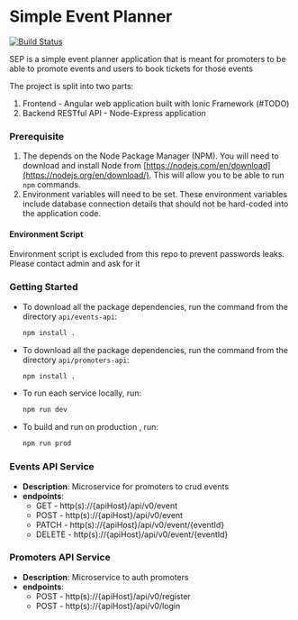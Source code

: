 # Simple Event Planner

[![Build Status](https://travis-ci.org/joemccann/dillinger.svg?branch=master)](https://travis-ci.org/joemccann/dillinger)


SEP is a simple event planner application that is meant for promoters to be able to promote events and users to book tickets for those events

The project is split into two parts:
1. Frontend - Angular web application built with Ionic Framework (#TODO)
2. Backend RESTful API - Node-Express application

### Prerequisite
1. The depends on the Node Package Manager (NPM). You will need to download and install Node from [https://nodejs.com/en/download](https://nodejs.org/en/download/). This will allow you to be able to run `npm` commands.
2. Environment variables will need to be set. These environment variables include database connection details that should not be hard-coded into the application code.

#### Environment Script
Environment script is excluded from this repo to prevent passwords leaks. Please contact admin and ask for it

### Getting Started
* To download all the package dependencies, run the command from the directory `api/events-api`:
    ```bash
    npm install .
    ```
* To download all the package dependencies, run the command from the directory `api/promoters-api`:
    ```bash
    npm install .
    ```
* To run each service locally, run:
    ```bash
    npm run dev
    ```
* To build and run on production , run:
    ```bash
    npm run prod
    ```
### Events API Service
* **Description**: Microservice for promoters to crud events
* **endpoints**:
  * GET - http(s)://{apiHost}/api/v0/event
  * POST - http(s)://{apiHost}/api/v0/event
  * PATCH - http(s)://{apiHost}/api/v0/event/{eventId}
  * DELETE - http(s)://{apiHost}/api/v0/event/{eventId}
  

### Promoters API Service
* **Description**: Microservice to auth promoters
* **endpoints**:
  * POST - http(s)://{apiHost}/api/v0/register
  * POST - http(s)://{apiHost}/api/v0/login